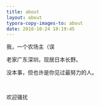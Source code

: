 ```yaml
---
title: about
layout: about
typora-copy-images-to: about
date: 2018-10-24 18:19:45
---
```




我，一个农场主（误

老家广东深圳，现居日本长野。

没本事，但也许是你见过最努力的人。

<br>

欢迎骚扰